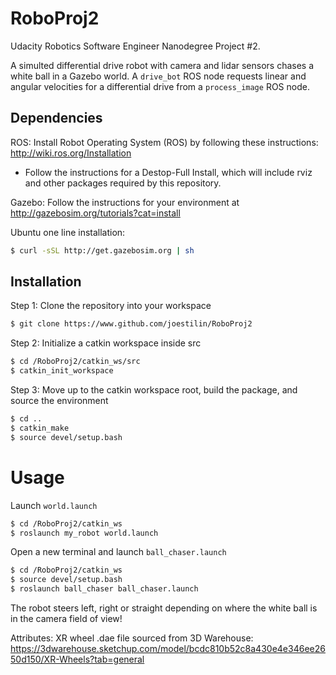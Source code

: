 # RoboProj2
Udacity Robotics Software Engineer Nanodegree Project #2. 

A simulted differential drive robot with camera and lidar sensors chases a white ball in a Gazebo world. A ```drive_bot``` ROS node 
requests linear and angular velocities for a differential drive from a ```process_image``` ROS node. 

## Dependencies

ROS: Install Robot Operating System (ROS) by following these instructions: http://wiki.ros.org/Installation
   * Follow the instructions for a Destop-Full Install, which will include rviz and other packages required by this repository.


Gazebo: Follow the instructions for your environment at http://gazebosim.org/tutorials?cat=install

Ubuntu one line installation:
```bash
$ curl -sSL http://get.gazebosim.org | sh
```

## Installation

Step 1:
Clone the repository into your workspace
```bash
$ git clone https://www.github.com/joestilin/RoboProj2
```

Step 2:
Initialize a catkin workspace inside src
```bash
$ cd /RoboProj2/catkin_ws/src
$ catkin_init_workspace
```
Step 3:
Move up to the catkin workspace root, build the package, and source the environment
```bash
$ cd ..
$ catkin_make
$ source devel/setup.bash
```

# Usage

Launch ```world.launch```
```bash
$ cd /RoboProj2/catkin_ws
$ roslaunch my_robot world.launch
```

Open a new terminal and launch ```ball_chaser.launch```
```bash
$ cd /RoboProj2/catkin_ws
$ source devel/setup.bash
$ roslaunch ball_chaser ball_chaser.launch
```

The robot steers left, right or straight depending on where the white ball is in the camera field of view!

Attributes:
XR wheel .dae file sourced from 3D Warehouse:
https://3dwarehouse.sketchup.com/model/bcdc810b52c8a430e4e346ee2650d150/XR-Wheels?tab=general
